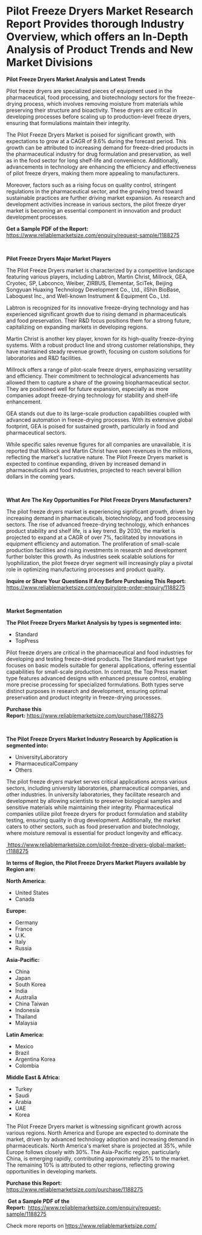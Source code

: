 <p><h1>Pilot Freeze Dryers Market Research Report Provides thorough Industry Overview, which offers an In-Depth Analysis of Product Trends and New Market Divisions</h1></p><p><strong>Pilot Freeze Dryers Market Analysis and Latest Trends</strong></p>
<p><p>Pilot freeze dryers are specialized pieces of equipment used in the pharmaceutical, food processing, and biotechnology sectors for the freeze-drying process, which involves removing moisture from materials while preserving their structure and bioactivity. These dryers are critical in developing processes before scaling up to production-level freeze dryers, ensuring that formulations maintain their integrity.</p><p>The Pilot Freeze Dryers Market is poised for significant growth, with expectations to grow at a CAGR of 9.6% during the forecast period. This growth can be attributed to increasing demand for freeze-dried products in the pharmaceutical industry for drug formulation and preservation, as well as in the food sector for long shelf-life and convenience. Additionally, advancements in technology are enhancing the efficiency and effectiveness of pilot freeze dryers, making them more appealing to manufacturers. </p><p>Moreover, factors such as a rising focus on quality control, stringent regulations in the pharmaceutical sector, and the growing trend toward sustainable practices are further driving market expansion. As research and development activities increase in various sectors, the pilot freeze dryer market is becoming an essential component in innovation and product development processes.</p></p>
<p><strong>Get a Sample PDF of the Report:&nbsp;</strong> <a href="https://www.reliablemarketsize.com/enquiry/request-sample/1188275?utm_campaign=2413&utm_medium=2&utm_source=Github&utm_content=ia&utm_term=30032025&utm_id=pilot-freeze-dryers">https://www.reliablemarketsize.com/enquiry/request-sample/1188275</a></p>
<p>&nbsp;</p>
<p><strong>Pilot Freeze Dryers Major Market Players</strong></p>
<p><p>The Pilot Freeze Dryers market is characterized by a competitive landscape featuring various players, including Labtron, Martin Christ, Millrock, GEA, Cryotec, SP, Labconco, Weiber, ZIRBUS, Elementar, SciTek, Beijing Songyuan Huaxing Technology Development Co., Ltd., ilShin BioBase, Laboquest Inc., and Well-known Instrument & Equipment Co., Ltd. </p><p>Labtron is recognized for its innovative freeze-drying technology and has experienced significant growth due to rising demand in pharmaceuticals and food preservation. Their R&D focus positions them for a strong future, capitalizing on expanding markets in developing regions.</p><p>Martin Christ is another key player, known for its high-quality freeze-drying systems. With a robust product line and strong customer relationships, they have maintained steady revenue growth, focusing on custom solutions for laboratories and R&D facilities.</p><p>Millrock offers a range of pilot-scale freeze dryers, emphasizing versatility and efficiency. Their commitment to technological advancements has allowed them to capture a share of the growing biopharmaceutical sector. They are positioned well for future expansion, especially as more companies adopt freeze-drying technology for stability and shelf-life enhancement.</p><p>GEA stands out due to its large-scale production capabilities coupled with advanced automation in freeze-drying processes. With its extensive global footprint, GEA is poised for sustained growth, particularly in food and pharmaceutical sectors.</p><p>While specific sales revenue figures for all companies are unavailable, it is reported that Millrock and Martin Christ have seen revenues in the millions, reflecting the market's lucrative nature. The Pilot Freeze Dryers market is expected to continue expanding, driven by increased demand in pharmaceuticals and food industries, projected to reach several billion dollars in the coming years.</p></p>
<p>&nbsp;</p>
<p><strong>What Are The Key Opportunities For Pilot Freeze Dryers Manufacturers?</strong></p>
<p><p>The pilot freeze dryers market is experiencing significant growth, driven by increasing demand in pharmaceuticals, biotechnology, and food processing sectors. The rise of advanced freeze-drying technology, which enhances product stability and shelf life, is a key trend. By 2030, the market is projected to expand at a CAGR of over 7%, facilitated by innovations in equipment efficiency and automation. The proliferation of small-scale production facilities and rising investments in research and development further bolster this growth. As industries seek scalable solutions for lyophilization, the pilot freeze dryer segment will increasingly play a pivotal role in optimizing manufacturing processes and product quality.</p></p>
<p><strong>Inquire or Share Your Questions If Any Before Purchasing This Report:</strong> <a href="https://www.reliablemarketsize.com/enquiry/pre-order-enquiry/1188275?utm_campaign=2413&utm_medium=2&utm_source=Github&utm_content=ia&utm_term=30032025&utm_id=pilot-freeze-dryers">https://www.reliablemarketsize.com/enquiry/pre-order-enquiry/1188275</a></p>
<p>&nbsp;</p>
<p><strong>Market Segmentation</strong></p>
<p><strong>The Pilot Freeze Dryers Market Analysis by types is segmented into:</strong></p>
<p><ul><li>Standard</li><li>TopPress</li></ul></p>
<p><p>Pilot freeze dryers are critical in the pharmaceutical and food industries for developing and testing freeze-dried products. The Standard market type focuses on basic models suitable for general applications, offering essential capabilities for small-scale production. In contrast, the Top Press market type features advanced designs with enhanced pressure control, enabling more precise processing for specialized formulations. Both types serve distinct purposes in research and development, ensuring optimal preservation and product integrity in freeze-drying processes.</p></p>
<p><strong>Purchase this Report:&nbsp;</strong><a href="https://www.reliablemarketsize.com/purchase/1188275?utm_campaign=2413&utm_medium=2&utm_source=Github&utm_content=ia&utm_term=30032025&utm_id=pilot-freeze-dryers">https://www.reliablemarketsize.com/purchase/1188275</a></p>
<p>&nbsp;</p>
<p><strong>The Pilot Freeze Dryers Market Industry Research by Application is segmented into:</strong></p>
<p><ul><li>UniversityLaboratory</li><li>PharmaceuticalCompany</li><li>Others</li></ul></p>
<p><p>The pilot freeze dryers market serves critical applications across various sectors, including university laboratories, pharmaceutical companies, and other industries. In university laboratories, they facilitate research and development by allowing scientists to preserve biological samples and sensitive materials while maintaining their integrity. Pharmaceutical companies utilize pilot freeze dryers for product formulation and stability testing, ensuring quality in drug development. Additionally, the market caters to other sectors, such as food preservation and biotechnology, where moisture removal is essential for product longevity and efficacy.</p></p>
<p><a href="https://www.reliablemarketsize.com/pilot-freeze-dryers-global-market-r1188275?utm_campaign=2413&utm_medium=2&utm_source=Github&utm_content=ia&utm_term=30032025&utm_id=pilot-freeze-dryers">&nbsp;https://www.reliablemarketsize.com/pilot-freeze-dryers-global-market-r1188275</a></p>
<p><strong>In terms of Region, the Pilot Freeze Dryers Market Players available by Region are:</strong></p>
<p>
    <p> <strong> North America: </strong>
        <ul>
            <li>United States</li>
            <li>Canada</li>
        </ul>
        </p> 
    <p> <strong> Europe: </strong>
        <ul>
            <li>Germany</li>
            <li>France</li>
            <li>U.K.</li>
            <li>Italy</li>
            <li>Russia</li>
        </ul>
        </p> 
    <p> <strong> Asia-Pacific: </strong>
        <ul>
            <li>China</li>
            <li>Japan</li>
            <li>South Korea</li>
            <li>India</li>
            <li>Australia</li>
            <li>China Taiwan</li>
            <li>Indonesia</li>
            <li>Thailand</li>
            <li>Malaysia</li>
        </ul>
        </p> 
    <p> <strong> Latin America: </strong>
        <ul>
            <li>Mexico</li>
            <li>Brazil</li>
            <li>Argentina Korea</li>
            <li>Colombia</li>
        </ul>
        </p> 
    <p> <strong> Middle East & Africa: </strong>
        <ul>
            <li>Turkey</li>
            <li>Saudi</li>
            <li>Arabia</li>
            <li>UAE</li>
            <li>Korea</li>
        </ul>
    </p>
    </p>
<p><p>The Pilot Freeze Dryers market is witnessing significant growth across various regions. North America and Europe are expected to dominate the market, driven by advanced technology adoption and increasing demand in pharmaceuticals. North America's market share is projected at 35%, while Europe follows closely with 30%. The Asia-Pacific region, particularly China, is emerging rapidly, contributing approximately 25% to the market. The remaining 10% is attributed to other regions, reflecting growing opportunities in developing markets.</p></p>
<p><strong>Purchase this Report: </strong><a href="https://www.reliablemarketsize.com/purchase/1188275?utm_campaign=2413&utm_medium=2&utm_source=Github&utm_content=ia&utm_term=30032025&utm_id=pilot-freeze-dryers">https://www.reliablemarketsize.com/purchase/1188275</a></p>
<p>&nbsp;<strong>Get a Sample PDF of the Report:&nbsp;&nbsp;</strong><a href="https://www.reliablemarketsize.com/enquiry/request-sample/1188275?utm_campaign=2413&utm_medium=2&utm_source=Github&utm_content=ia&utm_term=30032025&utm_id=pilot-freeze-dryers">https://www.reliablemarketsize.com/enquiry/request-sample/1188275</a></p>
<p><strong></strong></p>
<p>Check more reports on <a href="https://www.reliablemarketsize.com/?utm_campaign=2413&utm_medium=2&utm_source=Github&utm_content=ia&utm_term=30032025&utm_id=pilot-freeze-dryers">https://www.reliablemarketsize.com/</a></p>